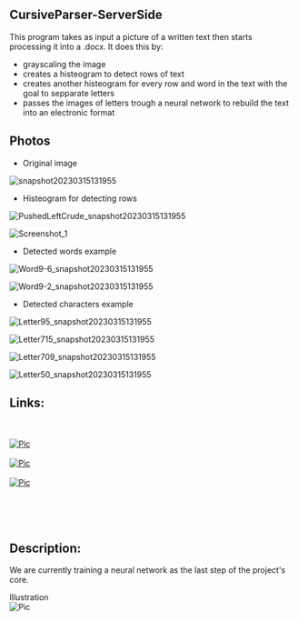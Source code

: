 ## CursiveParser-ServerSide

This program takes as input a picture of a written text then starts processing it into a .docx.
It does this by:
- grayscaling the image
- creates a histeogram to detect rows of text
- creates another histeogram for every row and word in the text with the goal to sepparate letters
- passes the images of letters trough a neural network to rebuild the text into an electronic format

## Photos
- Original image

![snapshot20230315131955](https://user-images.githubusercontent.com/127097933/236509414-2a250543-dd82-48e8-b47a-07ab64cbd6cd.png)

- Histeogram for detecting rows

![PushedLeftCrude_snapshot20230315131955](https://user-images.githubusercontent.com/127097933/236509777-cb1523a5-d410-4c35-85a3-dd91291de80e.png)

![Screenshot_1](https://user-images.githubusercontent.com/127097933/236510192-b72c3403-c5ce-456b-8bd4-beaf89dfa2a1.png)

- Detected words example

![Word9-6_snapshot20230315131955](https://user-images.githubusercontent.com/127097933/236510567-4d4d06b3-277b-4a0d-a1f0-edeab1e2a3ef.png)

![Word9-2_snapshot20230315131955](https://user-images.githubusercontent.com/127097933/236510693-d46c707a-2692-450f-828c-6c6d56ae5f39.png)

- Detected characters example

![Letter95_snapshot20230315131955](https://user-images.githubusercontent.com/127097933/236510745-a398da7d-0b6d-43f6-bdf5-c525fb666ba0.png)

![Letter715_snapshot20230315131955](https://user-images.githubusercontent.com/127097933/236510777-aeec0187-7bdc-441a-b918-554e0462ce3d.png)

![Letter709_snapshot20230315131955](https://user-images.githubusercontent.com/127097933/236510781-ce2157e8-cd11-472f-b59d-9580e7e1c3cf.png)

![Letter50_snapshot20230315131955](https://user-images.githubusercontent.com/127097933/236510887-c36e207e-67ed-41a0-b2a9-7f8af3b12f0a.png)

## Links:
<br><br>
[![Pic](https://imgur.com/7rEwc2X.png)](https://github.com/denisdenis05/CursiveParser-ClientSide)
<br><br>
[![Pic](https://imgur.com/2vKNQCr.png)](https://github.com/LucianuSebi/CursiveParser-WebConnection)
<br><br>
[![Pic](https://imgur.com/RDkIOuU.png)](https://github.com/LucianuSebi/CursiveParser-ServerSide)
<br><br>

<br><br>

## Description:

We are currently training a neural network as the last step of the project's core.

Illustration<br>
![Pic](https://imgur.com/1mwkWjo.png)
